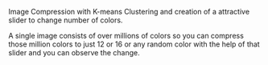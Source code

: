 Image Compression with K-means Clustering and creation of a attractive slider to change number of colors.

A single image consists of over millions of colors so you can compress those million colors to just 12 or 16 or any random color with the help of that slider and you can observe the change. 